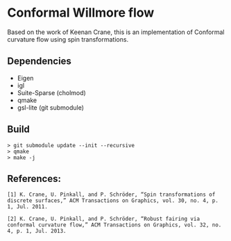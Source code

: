 # Conformal Willmore flow
Based on the work of Keenan Crane, this is an implementation of Conformal curvature flow using spin transformations.

## Dependencies
- Eigen
- igl
- Suite-Sparse (cholmod)
- qmake
- gsl-lite (git submodule)

## Build
```
> git submodule update --init --recursive
> qmake
> make -j
```

## References:
    [1] K. Crane, U. Pinkall, and P. Schröder, “Spin transformations of discrete surfaces,” ACM Transactions on Graphics, vol. 30, no. 4, p. 1, Jul. 2011.
        
    [2] K. Crane, U. Pinkall, and P. Schröder, “Robust fairing via conformal curvature flow,” ACM Transactions on Graphics, vol. 32, no. 4, p. 1, Jul. 2013.
                
